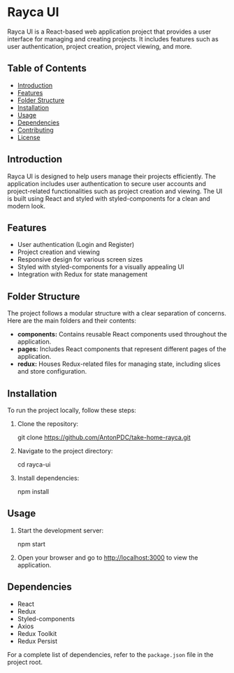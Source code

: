 # Rayca UI

Rayca UI is a React-based web application project that provides a user interface for managing and creating projects. It includes features such as user authentication, project creation, project viewing, and more.

## Table of Contents

- [Introduction](#introduction)
- [Features](#features)
- [Folder Structure](#folder-structure)
- [Installation](#installation)
- [Usage](#usage)
- [Dependencies](#dependencies)
- [Contributing](#contributing)
- [License](#license)

## Introduction

Rayca UI is designed to help users manage their projects efficiently. The application includes user authentication to secure user accounts and project-related functionalities such as project creation and viewing. The UI is built using React and styled with styled-components for a clean and modern look.

## Features

- User authentication (Login and Register)
- Project creation and viewing
- Responsive design for various screen sizes
- Styled with styled-components for a visually appealing UI
- Integration with Redux for state management

## Folder Structure

The project follows a modular structure with a clear separation of concerns. Here are the main folders and their contents:

- **components:** Contains reusable React components used throughout the application.
- **pages:** Includes React components that represent different pages of the application.
- **redux:** Houses Redux-related files for managing state, including slices and store configuration.

## Installation

To run the project locally, follow these steps:

1. Clone the repository:

   git clone https://github.com/AntonPDC/take-home-rayca.git

2. Navigate to the project directory:

   cd rayca-ui

3. Install dependencies:

   npm install

## Usage

1. Start the development server:

   npm start

2. Open your browser and go to [http://localhost:3000](http://localhost:3000) to view the application.

## Dependencies

- React
- Redux
- Styled-components
- Axios
- Redux Toolkit
- Redux Persist

For a complete list of dependencies, refer to the `package.json` file in the project root.
